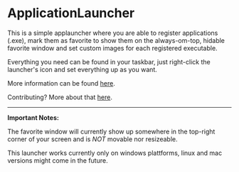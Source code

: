 # ApplicationLauncher

This is a simple applauncher where you are able to register applications (.exe), mark them as favorite to show them on the always-om-top, hidable favorite window and set custom images for each registered executable.

Everything you need can be found in your taskbar, just right-click the launcher's icon and set everything up as you want.

More information can be found [here](https://github.com/OIL1I/ApplicationLauncher/wiki).

Contributing? More about that [here](https://github.com/OIL1I/ApplicationLauncher/blob/master/CONTRIBUTING.md).

***

**Important Notes:**

The favorite window will currently show up somewhere in the top-right corner of your screen and is _NOT_ movable nor resizeable.

This launcher works currently only on windows plattforms, linux and mac versions might come in the future.
